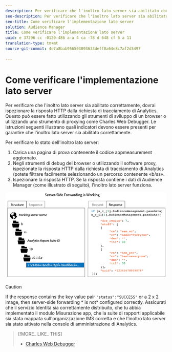 ```yaml
---
description: Per verificare che l'inoltro lato server sia abilitato correttamente, dovrai ispezionare la risposta HTTP dalla richiesta di tracciamento di Analytics. Questo può essere fatto utilizzando gli strumenti di sviluppo di un browser o utilizzando uno strumento di proxying come Charles Web Debugger. Le istruzioni seguenti illustrano quali indicatori devono essere presenti per garantire che l'inoltro lato server sia abilitato correttamente.
seo-description: Per verificare che l'inoltro lato server sia abilitato correttamente, dovrai ispezionare la risposta HTTP dalla richiesta di tracciamento di Analytics. Questo può essere fatto utilizzando gli strumenti di sviluppo di un browser o utilizzando uno strumento di proxying come Charles Web Debugger. Le istruzioni seguenti illustrano quali indicatori devono essere presenti per garantire che l'inoltro lato server sia abilitato correttamente.
seo-title: Come verificare l'implementazione lato server
solution: Audience Manager
title: Come verificare l'implementazione lato server
uuid: e 37296 cc -0120-486 a-a 4 ca -78 d 648 cf 6 a 11
translation-type: tm+mt
source-git-commit: 4e7a8bab956503093633deff0a64e8c7af2d5497

---
```



# Come verificare l'implementazione lato server

Per verificare che l'inoltro lato server sia abilitato correttamente, dovrai ispezionare la risposta HTTP dalla richiesta di tracciamento di Analytics. Questo può essere fatto utilizzando gli strumenti di sviluppo di un browser o utilizzando uno strumento di proxying come Charles Web Debugger. Le istruzioni seguenti illustrano quali indicatori devono essere presenti per garantire che l'inoltro lato server sia abilitato correttamente.

Per verificare lo stato dell'inoltro lato server:

1. Carica una pagina di prova contenente il codice appmeasurement aggiornato.
1. Negli strumenti di debug del browser o utilizzando il software proxy, ispezionate la risposta HTTP dalla richiesta di tracciamento di Analytics (potete filtrare facilmente selezionando un percorso contenente «b/ss».
1. Ispezionare la risposta HTTP. Se la risposta contiene i dati di Audience Manager (come illustrato di seguito), l'inoltro lato server funziona.

![](assets/ssf-succeed.png)

>[!CAUTION]
>
>If the response contains the key value pair `"status":"SUCCESS"` or a 2 x 2 image, then server-side forwarding * is not* configured correctly. Assicurati che il servizio Identità sia correttamente distribuito, che tu abbia implementato il modulo Misurazione app, che la suite di rapporti applicabile sia stata mappata sull'organizzazione IMS corretta e che l'inoltro lato server sia stato attivato nella console di amministrazione di Analytics.

>[!MORE_ LIKE_ THIS]
>
>* [Charles Web Debugger](https://www.charlesproxy.com/)

